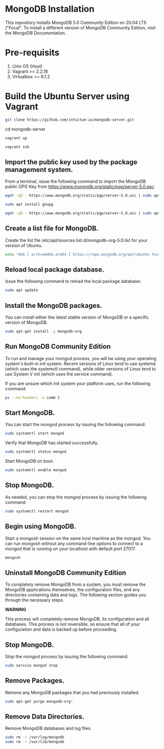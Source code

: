 # MongoDB Installation

This repository installs MongoDB 5.0 Community Edition on 20.04 LTS ("Focal". To install a different version of MongoDB Community Edition, visit the MongoDB Documentation.

# Pre-requisits

1. Unix OS (Host)
2. Vagrant >= 2.2.18
3. Virtualbox >= 6.1.2

# Build the Ubuntu Server using Vagrant

```sh
git clone https://github.com/intuitum-io/mongodb-server.git
```
cd mongodb-server

```sh
vagrant up 
```

```sh
vagrant ssh
```

## Import the public key used by the package management system.

From a terminal, issue the following command to import the MongoDB public GPG Key from https://www.mongodb.org/static/pgp/server-5.0.asc:

```sh
wget -qO - https://www.mongodb.org/static/pgp/server-5.0.asc | sudo apt-key add -

sudo apt install gnupg

wget -qO - https://www.mongodb.org/static/pgp/server-5.0.asc | sudo apt-key add -
```

## Create a list file for MongoDB.

Create the list file /etc/apt/sources.list.d/mongodb-org-5.0.list for your version of Ubuntu.

```sh
echo "deb [ arch=amd64,arm64 ] https://repo.mongodb.org/apt/ubuntu focal/mongodb-org/5.0 multiverse" | sudo tee /etc/apt/sources.list.d/mongodb-org-5.0.list
```

## Reload local package database.

Issue the following command to reload the local package database:

```sh 
sudo apt update
```

## Install the MongoDB packages.

You can install either the latest stable version of MongoDB or a specific version of MongoDB.

```sh 
sudo apt-get install -y mongodb-org
```

## Run MongoDB Community Edition

To run and manage your mongod process, you will be using your operating system's built-in init system. Recent versions of Linux tend to use systemd (which uses the systemctl command), while older versions of Linux tend to use System V init (which uses the service command).

If you are unsure which init system your platform uses, run the following command:

```sh 
ps --no-headers -o comm 1
```
## Start MongoDB.

You can start the mongod process by issuing the following command:

```sh
sudo systemctl start mongod
```
Verify that MongoDB has started successfully.

```sh
sudo systemctl status mongod
```

Start MongoDB on boot.

```sh
sudo systemctl enable mongod
```

## Stop MongoDB.

As needed, you can stop the mongod process by issuing the following command:

```sh
sudo systemctl restart mongod
```
## Begin using MongoDB.

Start a mongosh session on the same host machine as the mongod. You can run mongosh without any command-line options to connect to a mongod that is running on your localhost with default port 27017.

```sh
mongosh
```

## Uninstall MongoDB Community Edition

To completely remove MongoDB from a system, you must remove the MongoDB applications themselves, the configuration files, and any directories containing data and logs. The following section guides you through the necessary steps.

**WARNING**

This process will completely remove MongoDB, its configuration and all databases. This process is not reversible, so ensure that all of your configuration and data is backed up before proceeding.

## Stop MongoDB.

Stop the mongod process by issuing the following command:

```sh
sudo service mongod stop
```
## Remove Packages.

Remove any MongoDB packages that you had previously installed.

```sh
sudo apt-get purge mongodb-org*
```

## Remove Data Directories.

Remove MongoDB databases and log files.

```sh
sudo rm -r /var/log/mongodb
sudo rm -r /var/lib/mongodb
```
